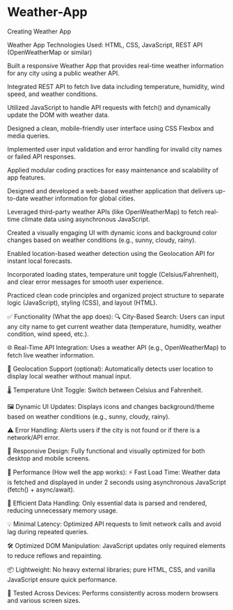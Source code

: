 # Weather-App
Creating Weather App



 Weather App
Technologies Used: HTML, CSS, JavaScript, REST API (OpenWeatherMap or similar)

Built a responsive Weather App that provides real-time weather information for any city using a public weather API.

Integrated REST API to fetch live data including temperature, humidity, wind speed, and weather conditions.

Utilized JavaScript to handle API requests with fetch() and dynamically update the DOM with weather data.

Designed a clean, mobile-friendly user interface using CSS Flexbox and media queries.

Implemented user input validation and error handling for invalid city names or failed API responses.

Applied modular coding practices for easy maintenance and scalability of app features.



Designed and developed a web-based weather application that delivers up-to-date weather information for global cities.

Leveraged third-party weather APIs (like OpenWeatherMap) to fetch real-time climate data using asynchronous JavaScript.

Created a visually engaging UI with dynamic icons and background color changes based on weather conditions (e.g., sunny, cloudy, rainy).

Enabled location-based weather detection using the Geolocation API for instant local forecasts.

Incorporated loading states, temperature unit toggle (Celsius/Fahrenheit), and clear error messages for smooth user experience.

Practiced clean code principles and organized project structure to separate logic (JavaScript), styling (CSS), and layout (HTML).



✅ Functionality (What the app does):
🔍 City-Based Search: Users can input any city name to get current weather data (temperature, humidity, weather condition, wind speed, etc.).

🌐 Real-Time API Integration: Uses a weather API (e.g., OpenWeatherMap) to fetch live weather information.

📍 Geolocation Support (optional): Automatically detects user location to display local weather without manual input.

🌡️ Temperature Unit Toggle: Switch between Celsius and Fahrenheit.

🖼️ Dynamic UI Updates: Displays icons and changes background/theme based on weather conditions (e.g., sunny, cloudy, rainy).

⚠️ Error Handling: Alerts users if the city is not found or if there is a network/API error.

📱 Responsive Design: Fully functional and visually optimized for both desktop and mobile screens.




🚀 Performance (How well the app works):
⚡ Fast Load Time: Weather data is fetched and displayed in under 2 seconds using asynchronous JavaScript (fetch() + async/await).

🧠 Efficient Data Handling: Only essential data is parsed and rendered, reducing unnecessary memory usage.

💡 Minimal Latency: Optimized API requests to limit network calls and avoid lag during repeated queries.

🛠️ Optimized DOM Manipulation: JavaScript updates only required elements to reduce reflows and repainting.

📦 Lightweight: No heavy external libraries; pure HTML, CSS, and vanilla JavaScript ensure quick performance.

🧪 Tested Across Devices: Performs consistently across modern browsers and various screen sizes.





